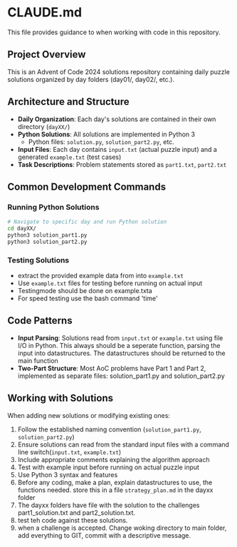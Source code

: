 # CLAUDE.md

This file provides guidance to  when working with code in this repository.

## Project Overview

This is an Advent of Code 2024 solutions repository containing daily puzzle solutions organized by day folders (day01/, day02/, etc.).

## Architecture and Structure

- **Daily Organization**: Each day's solutions are contained in their own directory (`dayXX/`)
- **Python Solutions**: All solutions are implemented in Python 3
  - Python files: `solution.py`, `solution_part2.py`, etc.
- **Input Files**: Each day contains `input.txt` (actual puzzle input) and a generated `example.txt` (test cases)
- **Task Descriptions**: Problem statements stored as `part1.txt`, `part2.txt`

## Common Development Commands

### Running Python Solutions
```bash
# Navigate to specific day and run Python solution
cd dayXX/
python3 solution_part1.py
python3 solution_part2.py
```

### Testing Solutions
- extract the provided example data from  into `example.txt`
- Use `example.txt`  files for testing before running on actual input
- Testingmode should be done on example.txta
- For speed testing use the bash command 'time'

## Code Patterns

- **Input Parsing**: Solutions read from `input.txt` or `example.txt` using file I/O in Python. This always should be a seperate function, parsing the input into datastructures. The datastructures should be returned to the main function
- **Two-Part Structure**: Most AoC problems have Part 1 and Part 2, implemented as separate files: solution_part1.py and solution_part2.py


## Working with Solutions

When adding new solutions or modifying existing ones:
1. Follow the established naming convention (`solution_part1.py`, `solution_part2.py`)
2. Ensure solutions can read from the standard input files with a command line switch(`input.txt`, `example.txt`)
3. Include appropriate comments explaining the algorithm approach
4. Test with example input before running on actual puzzle input
5. Use Python 3 syntax and features
6. Before any coding, make a plan, explain datastructures to use, the functions needed. store this in a file  `strategy_plan.md` in the dayxx folder
7. The dayxx folders have file with the solution to the challenges part1_solution.txt and part2_solution.txt.
8. test teh code against these solutions.
7. when a challenge is accepted. Change woking directory to main folder, add everything to GIT, commit with a descriptive message.